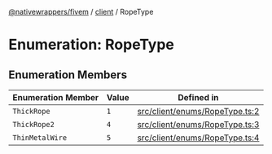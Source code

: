 [@nativewrappers/fivem](../../README.md) / [client](../README.md) / RopeType

# Enumeration: RopeType

## Enumeration Members

| Enumeration Member | Value | Defined in |
| ------ | ------ | ------ |
| `ThickRope` | `1` | [src/client/enums/RopeType.ts:2](https://github.com/nativewrappers/fivem/blob/23974f37709c3a4a6a2e52877548e496df556c3f/src/client/enums/RopeType.ts#L2) |
| `ThickRope2` | `4` | [src/client/enums/RopeType.ts:3](https://github.com/nativewrappers/fivem/blob/23974f37709c3a4a6a2e52877548e496df556c3f/src/client/enums/RopeType.ts#L3) |
| `ThinMetalWire` | `5` | [src/client/enums/RopeType.ts:4](https://github.com/nativewrappers/fivem/blob/23974f37709c3a4a6a2e52877548e496df556c3f/src/client/enums/RopeType.ts#L4) |

